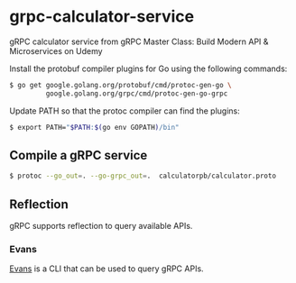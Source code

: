 # grpc-calculator-service
gRPC calculator service from gRPC Master Class: Build Modern API &amp; Microservices on Udemy 

Install the protobuf compiler plugins for Go using the following commands:

```bash
$ go get google.golang.org/protobuf/cmd/protoc-gen-go \
         google.golang.org/grpc/cmd/protoc-gen-go-grpc
```

Update PATH so that the protoc compiler can find the plugins:

```bash
$ export PATH="$PATH:$(go env GOPATH)/bin"
```

## Compile a gRPC service

```bash
$ protoc --go_out=. --go-grpc_out=.  calculatorpb/calculator.proto
```
## Reflection

gRPC supports reflection to query available APIs.

### Evans

[Evans](https://github.com/ktr0731/evans/) is a CLI that can be used to query gRPC APIs.
